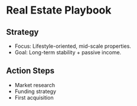 # Real Estate Playbook

## Strategy
- Focus: Lifestyle-oriented, mid-scale properties.
- Goal: Long-term stability + passive income.

## Action Steps
- Market research
- Funding strategy
- First acquisition
